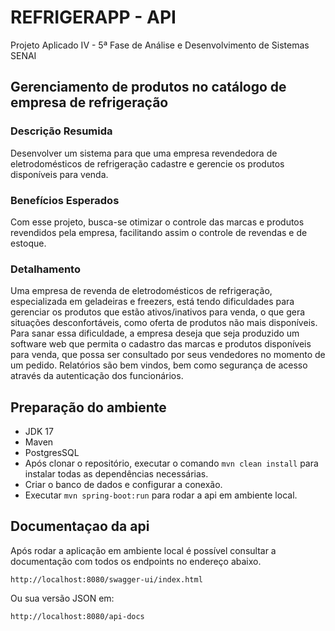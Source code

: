 # REFRIGERAPP - API

Projeto Aplicado IV - 5ª Fase de Análise e Desenvolvimento de Sistemas SENAI


## Gerenciamento de produtos no catálogo de empresa de refrigeração

### Descrição Resumida

Desenvolver um sistema para que uma empresa revendedora de eletrodomésticos de refrigeração cadastre e gerencie os produtos disponíveis para venda.

### Benefícios Esperados

Com esse projeto, busca-se otimizar o controle das marcas e produtos revendidos pela empresa, facilitando assim o controle de revendas e de estoque.

### Detalhamento

Uma empresa de revenda de eletrodomésticos de refrigeração, especializada em geladeiras e freezers, está tendo dificuldades para gerenciar os produtos que estão ativos/inativos para venda, o que gera situações desconfortáveis, como oferta de produtos não mais disponíveis. Para sanar essa dificuldade, a empresa deseja que seja produzido um software web que permita o cadastro das marcas e produtos disponíveis para venda, que possa ser consultado por seus vendedores no momento de um pedido. Relatórios são bem vindos, bem como segurança de acesso através da autenticação dos funcionários.

## Preparação do ambiente
* JDK 17
* Maven
* PostgresSQL
* Após clonar o repositório, executar o comando `mvn clean install` para instalar todas as dependências necessárias.
* Criar o banco de dados e configurar a conexão.
* Executar `mvn spring-boot:run` para rodar a api em ambiente local.

## Documentaçao da api

Após rodar a aplicação em ambiente local é possível consultar a documentação com todos os endpoints no endereço abaixo.

`http://localhost:8080/swagger-ui/index.html`

Ou sua versão JSON em: 

`http://localhost:8080/api-docs`